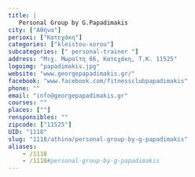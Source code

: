 ```yaml
---
title: |
   Personal Group by G.Papadimakis
city: ["Αθήνα"]
perioxi: ["Κατεχάκη"]
categories: ["kleistou-xorou"]
subcategories: [" personal-trainer "]
address: "Μιχ. Μωραϊτη 66, Κατεχάκη, Τ.Κ. 11525"
logoimg: "papadimakis.jpg"
website: "www.georgepapadimakis.gr/"
facebook: "www.facebook.com/fitnessclubpapadimakis"
phone: ""
email: "info@georgepapadimakis.gr"
courses: ""
places: [""]
rensponsibles: ""
zipcode: ["11525"]
UID: "1118"
slug: "1118/athina/personal-group-by-g-papadimakis"
aliases:
    - /1118
    - /1118#personal-group-by-g-papadimakis
---
```


